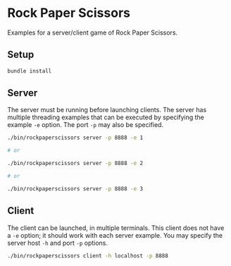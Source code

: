 # Rock Paper Scissors
Examples for a server/client game of Rock Paper Scissors.

## Setup
```bash
bundle install
```

## Server
The server must be running before launching clients.
The server has multiple threading examples that can be
executed by specifying the example `-e` option. The
port `-p` may also be specified.

```bash
./bin/rockpaperscissors server -p 8888 -e 1

# or

./bin/rockpaperscissors server -p 8888 -e 2

# or

./bin/rockpaperscissors server -p 8888 -e 3
```

## Client
The client can be launched, in multiple terminals.
This client does not have a `-e` option; it should work
with each server example. You may specify the server 
host `-h` and port `-p` options.

```bash
./bin/rockpaperscissors client -h localhost -p 8888
```
